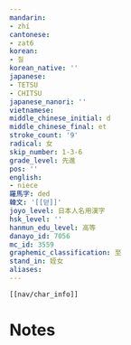 ```yaml
---
mandarin:
- zhí
cantonese:
- zat6
korean:
- 질
korean_native: ''
japanese:
- TETSU
- CHITSU
japanese_nanori: ''
vietnamese:
middle_chinese_initial: d
middle_chinese_final: et
stroke_count: '9'
radical: 女
skip_number: 1-3-6
grade_level: 先進
pos: ''
english:
- niece
羅馬字: ded
韓文: '[[덛]]'
joyo_level: 日本人名用漢字
hsk_level: ''
hanmun_edu_level: 高等
danayo_id: 7056
mc_id: 3559
graphemic_classification: 至
stand_in: 姪女
aliases:
---
```

```meta-bind-embed
[[nav/char_info]]
```

# Notes
